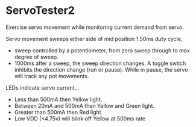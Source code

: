 # ServoTester2

Exercise servo movement while monitoring current demand from servo.

Servo movement sweeps either side of mid position 1.50ms duty cycle,
- sweep controlled by a potentiometer, from zero sweep through to max degree of sweep.
- 1000ms after a sweep, the sweep direction changes. 
A toggle switch inhibits the direction change (run or pause).
 While in pause, the servo will track any pot movements.

LEDs indicate servo current...
- Less than 500mA then Yellow light.
- Between 20mA and 500mA then Yellow and Green light.
- Greater than 500mA then Red light.
- Low VDD (<4.75v) will blink off Yellow at 500ms rate
